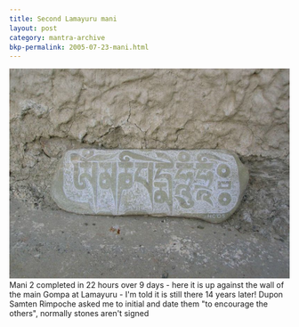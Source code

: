 ```yaml
---
title: Second Lamayuru mani 
layout: post
category: mantra-archive
bkp-permalink: 2005-07-23-mani.html
---
```



![mani 2](/assets/images/mani/mani2Finished.jpg)  
Mani 2 completed in 22 hours over 9 days - here it is up against the wall of the main Gompa at Lamayuru - I'm told it is still there 14 years later! Dupon Samten Rimpoche asked me to initial and date them "to encourage the others", normally stones aren't signed

